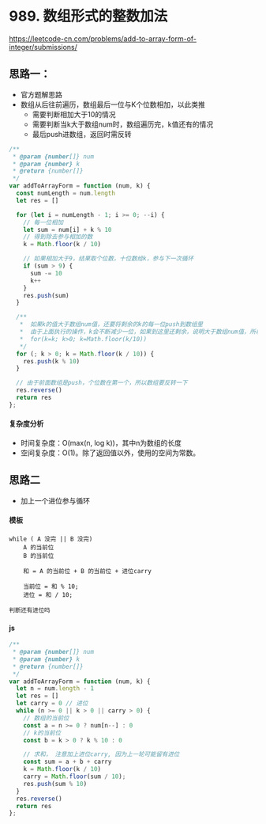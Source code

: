 # 989. 数组形式的整数加法

https://leetcode-cn.com/problems/add-to-array-form-of-integer/submissions/

## 思路一：

* 官方题解思路
* 数组从后往前遍历，数组最后一位与K个位数相加，以此类推
  * 需要判断相加大于10的情况
  * 需要判断当k大于数组num时，数组遍历完，k值还有的情况
  * 最后push进数组，返回时需反转

``` js 
/**
 * @param {number[]} num
 * @param {number} k
 * @return {number[]}
 */
var addToArrayForm = function (num, k) {
  const numLength = num.length
  let res = []

  for (let i = numLength - 1; i >= 0; --i) {
    // 每一位相加
    let sum = num[i] + k % 10
    // 得到除去参与相加的数
    k = Math.floor(k / 10)

    // 如果相加大于9，结果取个位数，十位数给k，参与下一次循环
    if (sum > 9) {
      sum -= 10
      k++
    }
    res.push(sum)
  }

  /**
   *  如果k的值大于数组num值，还要将剩余的k的每一位push到数组里
   *  由于上面执行的操作，k会不断减少一位，如果到这里还剩余，说明大于数组num值，所以此次判断条件为k>0
   *  for(k=k; k>0; k=Math.floor(k/10))
   */
  for (; k > 0; k = Math.floor(k / 10)) {
    res.push(k % 10)
  }

  // 由于前面数组是push，个位数在第一个，所以数组要反转一下
  res.reverse()
  return res
};
```

#### 复杂度分析

* 时间复杂度：O(max(n, log k))，其中n为数组的长度
* 空间复杂度：O(1)。除了返回值以外，使用的空间为常数。



## 思路二

* 加上一个进位参与循环

#### 模板

``` 
while ( A 没完 || B 没完)
    A 的当前位
    B 的当前位

    和 = A 的当前位 + B 的当前位 + 进位carry

    当前位 = 和 % 10;
    进位 = 和 / 10;

判断还有进位吗
```

#### js

``` js
/**
 * @param {number[]} num
 * @param {number} k
 * @return {number[]}
 */
var addToArrayForm = function (num, k) {
  let n = num.length - 1
  let res = []
  let carry = 0 // 进位
  while (n >= 0 || k > 0 || carry > 0) {
    // 数组的当前位
    const a = n >= 0 ? num[n--] : 0
    // k的当前位
    const b = k > 0 ? k % 10 : 0

    // 求和， 注意加上进位carry, 因为上一轮可能留有进位
    const sum = a + b + carry
    k = Math.floor(k / 10)
    carry = Math.floor(sum / 10);
    res.push(sum % 10)
  }
  res.reverse()
  return res
};
```

